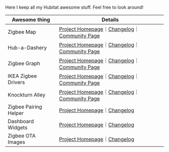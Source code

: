 Here I keep all my Hubitat awesome stuff. Feel free to look around!

| Awesome thing | Details |
|---------------|---------|
| Zigbee Map | [Project Homepage](https://dan-danache.github.io/hubitat/zigbee-map-app/)｜[Changelog](https://dan-danache.github.io/hubitat/zigbee-map-app/CHANGELOG)｜[Community Page](https://community.hubitat.com/t/release-zigbee-map-app/133888) |
| Hub-a-Dashery | [Project Homepage](https://dan-danache.github.io/hubitat/hub-a-dashery-app/)｜[Changelog](https://dan-danache.github.io/hubitat/hub-a-dashery-app/CHANGELOG)｜[Community Page](https://community.hubitat.com/t/release-zigbee-map-app/133888) |
| Zigbee Graph | [Project Homepage](https://dan-danache.github.io/hubitat/zigbee-graph-app/)｜[Changelog](https://dan-danache.github.io/hubitat/zigbee-graph-app/CHANGELOG)｜[Community Page](https://community.hubitat.com/t/zigbee-visual-render-for-getchildandrouteinfo/119074) |
| IKEA Zigbee Drivers | [Project Homepage](https://dan-danache.github.io/hubitat/ikea-zigbee-drivers/)｜[Changelog](https://dan-danache.github.io/hubitat/ikea-zigbee-drivers/CHANGELOG)｜[Community Page](https://community.hubitat.com/t/release-ikea-symfonisk-sound-remote-gen2-e2123/123853) |
| Knockturn Alley | [Project Homepage](https://dan-danache.github.io/hubitat/knockturn-alley-driver/)｜[Changelog](https://dan-danache.github.io/hubitat/knockturn-alley-driver/CHANGELOG)｜[Community Page](https://community.hubitat.com/t/dev-knockturn-alley/125167) |
| Zigbee Pairing Helper | [Project Homepage](https://dan-danache.github.io/hubitat/zigbee-pairing-helper-driver/)｜[Changelog](https://dan-danache.github.io/hubitat/zigbee-pairing-helper-driver/CHANGELOG) |
| Dashboard Widgets | [Project Homepage](https://dan-danache.github.io/hubitat/dashboard-widgets-driver/)｜[Changelog](https://dan-danache.github.io/hubitat/dashboard-widgets-driver/CHANGELOG) |
| Zigbee OTA Images | [Project Homepage](https://dan-danache.github.io/hubitat/zigbee-ota-images/)｜[Changelog](https://dan-danache.github.io/hubitat/zigbee-ota-images/CHANGELOG) |
